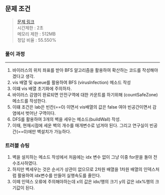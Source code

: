 ## 문제 조건
> <a href = "https://www.acmicpc.net/problem/14502"> 문제 링크 </a>  
> 시간제한 : 2초  
> 메모리 제한 : 512MB  
> 정답 비율 : 55.550%

### 풀이 과정
---
1. 바이러스의 위치 좌표를 받아 BFS 알고리즘을 활용하여 확산하는 코드를 작성해야겠다고 생각.
2. vis 배열 및 queue를 활용하여 BFS (virusInfection) 메소드 작성
3. 이떄 vis 배열 초기화에 주의하자.
4. 바이러스 감염이 완료되면 안전구역에 대한 카운트를 하기위해 (countSafeZone) 메소드를 작성한다.
5. 이떄 조건은 lab은 빈칸(==0) 이면서 vis배열의 값은 false 여야 빈공간이면서 감염에서 벗어난 구역이다.
6. DFS를 활용하여 3개의 벽을 세우는 메소드(buildWall) 작성.
7. 이때, 현재시점에 세운 벽의 개수를 매개변수로 넘겨야 된다. 그리고 연구실이 빈공간(==0)에만 벽설치가 가능하다.


### 트러블 슈팅
1. 벽을 설치하는 메소드 작성에서 처음에는 idx 변수 없이 그냥 이중 for문을 돌아 전수조사하였다.
2. 하지만 벽세우는 것은 순서가 상관이 없으므로 2차원 배열을 1차원 배열의 인덱스처럼 활용하여 idx변수를 만들어 실행속도를 줄인다.
3. 이떼 인덱스 오류에 주의해야하는데 x의 값은 idx/행의 크기 y의 값은 idx%행의 크기값이 된다.

